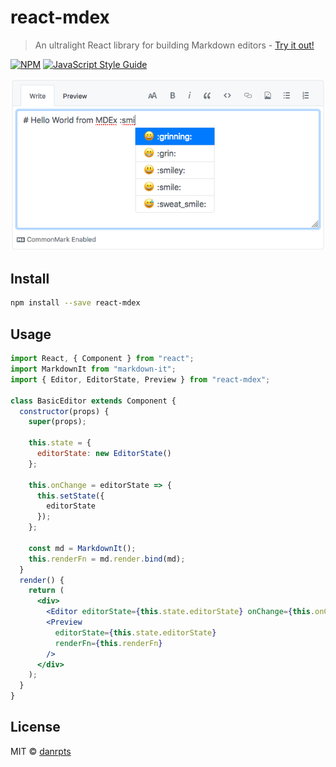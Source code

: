 # react-mdex

> An ultralight React library for building Markdown editors - [Try it out!](https://superdan.io/react-mdex/)

[![NPM](https://img.shields.io/npm/v/react-mdex.svg)](https://www.npmjs.com/package/react-mdex) [![JavaScript Style Guide](https://img.shields.io/badge/code_style-standard-brightgreen.svg)](https://standardjs.com)

![commonmark_editor_screenshot.png](./example/commonmark_editor_screenshot.png)

## Install

```bash
npm install --save react-mdex
```

## Usage

```jsx
import React, { Component } from "react";
import MarkdownIt from "markdown-it";
import { Editor, EditorState, Preview } from "react-mdex";

class BasicEditor extends Component {
  constructor(props) {
    super(props);

    this.state = {
      editorState: new EditorState()
    };

    this.onChange = editorState => {
      this.setState({
        editorState
      });
    };

    const md = MarkdownIt();
    this.renderFn = md.render.bind(md);
  }
  render() {
    return (
      <div>
        <Editor editorState={this.state.editorState} onChange={this.onChange} />
        <Preview
          editorState={this.state.editorState}
          renderFn={this.renderFn}
        />
      </div>
    );
  }
}
```

## License

MIT © [danrpts](https://github.com/danrpts)
